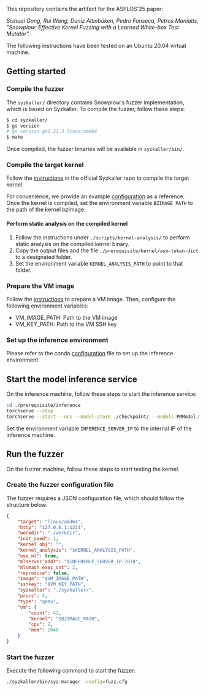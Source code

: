 This repository contains the artifact for the ASPLOS'25 paper:

*Sishuai Gong, Rui Wang, Deniz Altınbüken, Pedro Fonseca, Petros Maniatis, "Snowplow: Effective Kernel Fuzzing with a Learned White-box Test Mutator".*

The following instructions have been tested on an Ubuntu 20.04 virtual machine.


## Getting started
### Compile the fuzzer
The `syzkaller/` directory contains Snowplow's fuzzer implementation, which is based on Syzkaller.
To compile the fuzzer, follow these steps:
```bash
$ cd syzkaller/
$ go version
# go version go1.21.3 linux/amd64
$ make
```
Once compiled, the fuzzer binaries will be available in `syzkaller/bin/`.


### Compile the target kernel
Follow the [instructions](https://github.com/google/syzkaller/blob/master/docs/linux/setup_ubuntu-host_qemu-vm_x86-64-kernel.md#kernel) in the official Syzkaller repo to compile the target kernel.

For convenience, we provide an example [configuration](prerequisite/kernel/.config) as a reference.
Once the kernel is compiled, set the environment variable `BZIMAGE_PATH` to the path of the kernel bzImage.

#### Perform static analysis on the compiled kernel
1. Follow the instructions under `./scripts/kernel-analysis/` to perform static analysis on the compiled kernel binary.
2. Copy the output files and the file `./prerequisite/kernel/asm-token-dict` to a designated folder.
3. Set the environment variable `KERNEL_ANALYSIS_PATH` to point to that folder.

### Prepare the VM image
Follow the [instructions](https://github.com/google/syzkaller/blob/master/docs/linux/setup_ubuntu-host_qemu-vm_x86-64-kernel.md#image) to prepare a VM image.
Then, configure the following environment variables:
- VM_IMAGE_PATH: Path to the VM image
- VM_KEY_PATH: Path to the VM SSH key


### Set up the inference environment
Please refer to the conda [configuration](./prerequisite/inference/inference-env.yaml) file to set up the inference environment.


## Start the model inference service
On the inference machine, follow these steps to start the inference service:
```bash
cd ./prerequisite/inference
torchserve --stop
torchserve --start --ncs --model-store ./checkpoint/ --models PMModel.mar --enable-model-api --disable-token-auth --ts-config config.properties
```
Set the environment variable `INFERENCE_SERVER_IP` to the internal IP of the inference machine.

## Run the fuzzer
On the fuzzer machine, follow these steps to start testing the kernel.

### Create the fuzzer configuration file
The fuzzer requires a JSON configuration file, which should follow the structure below:
```json
{
    "target": "linux/amd64",
    "http": "127.0.0.1:1234",
    "workdir": "./workdir",
    "init_seed": 1,
    "kernel_obj": "",
    "kernel_analysis": "$KERNEL_ANALYSIS_PATH",
    "use_ml": true,
    "mlserver_addr": "$INFERENCE_SERVER_IP:7070",
    "mlsmash_exec_cnt": 2,
    "reproduce": false,
    "image": "$VM_IMAGE_PATH",
    "sshkey": "$VM_KEY_PATH",
    "syzkaller": "./syzkaller/",
    "procs": 4,
    "type": "qemu",
    "vm": {
        "count": 42,
        "kernel": "$BZIMAGE_PATH",
        "cpu": 2,
        "mem": 2048
    }
}
```

### Start the fuzzer
Execute the following command to start the fuzzer:
```bash
./syzkaller/bin/syz-manager -config=fuzz.cfg
```
